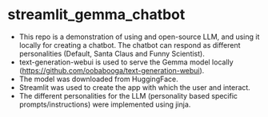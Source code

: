 # streamlit_gemma_chatbot
- This repo is a demonstration of using and open-source LLM, and using it locally for creating a chatbot. The chatbot can respond as different personalities (Default, Santa Claus and Funny Scientist).
- text-generation-webui is used to serve the Gemma model locally (https://github.com/oobabooga/text-generation-webui).
- The model was downloaded from HuggingFace.
- Streamlit was used to create the app with which the user and interact.
- The different personalities for the LLM (personality based specific prompts/instructions) were implemented using jinja.